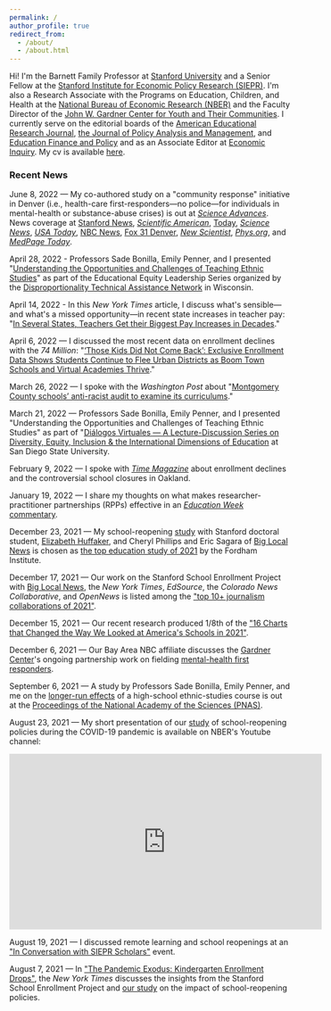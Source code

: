 ```yaml
---
permalink: /
author_profile: true
redirect_from: 
  - /about/
  - /about.html
---
```


Hi! I'm the Barnett Family Professor at [Stanford University](https://www.stanford.edu) and a Senior Fellow at the [Stanford Institute for Economic Policy Research (SIEPR)](https://siepr.stanford.edu/). I'm also a Research Associate with the Programs on Education, Children, and Health at the [National Bureau of Economic Research (NBER)](https://www.nber.org) and the Faculty Director of the [John W. Gardner Center for Youth and Their Communities](https://gardnercenter.stanford.edu). I currently serve on the editorial boards of the [American Educational Research Journal](https://journals.sagepub.com/home/aer), [the Journal of Policy Analysis and Management](https://onlinelibrary.wiley.com/journal/15206688), and [Education Finance and Policy](https://direct.mit.edu/edfp) and as an Associate Editor at [Economic Inquiry](https://weai.org/journals/view/EI). My cv is available [here](/files/cv_dee_202202.pdf).

### Recent News

June 8, 2022 — My co-authored study on a "community response" initiative in Denver (i.e., health-care first-responders—no police—for individuals in mental-health or substance-abuse crises) is out at [_Science Advances_](/files/sciadv.abm2106.pdf). News coverage at [Stanford News](https://news.stanford.edu/2022/06/08/stanford-study-shows-benefits-reinventing-911-responses/), [_Scientific American_](https://www.scientificamerican.com/article/sending-health-care-workers-instead-of-cops-can-reduce-crime/), [Today](https://www.today.com/health/behavior/mental-health-specialists-responding-minor-crime-reduces-rates-study-f-rcna32829), [_Science News_](https://www.sciencenews.org/article/mental-health-care-workers-nonviolent-police-calls-crime-denver-star), [_USA Today_](https://www.usatoday.com/story/news/nation/2022/06/08/denver-non-police-star-teams-reduced-crime-study/10001341002/), [NBC News](https://www.nbcnews.com/news/us-news/denvers-mental-health-approach-low-level-911-calls-helped-reduce-minor-rcna32659), [Fox 31 Denver](https://kdvr.com/news/local/study-denvers-star-program-reduced-crime-costs/), [_New Scientist_](https://www.newscientist.com/article/2323477-mental-health-emergency-responder-programme-cut-crime-rates-in-denver/), [_Phys.org_](https://phys.org/news/2022-06-benefits-dispatching-mental-health-specialists.html), and [_MedPage Today_](https://www.medpagetoday.com/publichealthpolicy/publichealth/99135).

April 28, 2022 - Professors Sade Bonilla, Emily Penner, and I presented "[Understanding the Opportunities and Challenges of Teaching Ethnic Studies](https://www.thenetworkwi.com/calendar/2022/04/28/ethnic-studies)" as part of the Educational Equity Leadership Series organized by the [Disproportionality Technical Assistance Network](https://www.thenetworkwi.com/about) in Wisconsin.

April 14, 2022 - In this _New York Times_ article, I discuss what's sensible—and what's a missed opportunity—in recent state increases in teacher pay: "[In Several States, Teachers Get their Biggest Pay Increases in Decades](https://www.nytimes.com/2022/04/14/us/teacher-salary-pay-raise.html)."

April 6, 2022 — I discussed the most recent data on enrollment declines with the _74 Million_: "[‘Those Kids Did Not Come Back’: Exclusive Enrollment Data Shows Students Continue to Flee Urban Districts as Boom Town Schools and Virtual Academies Thrive](https://www.the74million.org/article/covid-school-enrollment-students-move-away-from-urban-districts-virtual/)."

March 26, 2022 — I spoke with the _Washington Post_ about "[Montgomery County schools’ anti-racist audit to examine its curriculums](https://www.washingtonpost.com/education/2022/03/26/montgomery-county-schools-antiracism-audit/)."

March 21, 2022 — Professors Sade Bonilla, Emily Penner, and I presented "Understanding the Opportunities and Challenges of Teaching Ethnic Studies" as part of "[Diálogos Virtuales — A Lecture-Discussion Series on Diversity, Equity, Inclusion & the International Dimensions of Education](https://education.sdsu.edu/about/dei-ia/diversity/dialogos) at San Diego State University.

February 9, 2022 — I spoke with [_Time Magazine_](https://time.com/6146541/oakland-schools-closing-enrollment/) about enrollment declines and the controversial school closures in Oakland.

January 19, 2022 — I share my thoughts on what makes researcher-practitioner partnerships (RPPs) effective in an [_Education Week_ commentary](https://www.edweek.org/leadership/opinion-what-it-takes-for-universities-to-conduct-useful-education-research/2022/01).

December 23, 2021 — My school-reopening [study](/files/w29156.pdf) with Stanford doctoral student, [Elizabeth Huffaker](https://cepa.stanford.edu/people/elizabeth-huffaker), and Cheryl Phillips and Eric Sagara of [Big Local News](https://biglocalnews.org) is chosen as [the top education study of 2021](https://fordhaminstitute.org/national/commentary/counting-down-top-education-studies-2021) by the Fordham Institute.

December 17, 2021 — Our work on the Stanford School Enrollment Project with [Big Local News](https://biglocalnews.org), the _New York Times_, _EdSource_, the _Colorado News Collaborative_, and _OpenNews_ is listed among the ["top 10+ journalism collaborations of 2021"](https://medium.com/centerforcooperativemedia/here-are-the-top-10-journalism-collaborations-of-2021-210536efaaf1).

December 15, 2021 — Our recent research produced 1/8th of the ["16 Charts that Changed the Way We Looked at America's Schools in 2021"](https://www.the74million.org/article/16-charts-that-changed-the-way-we-looked-at-americas-schools-in-2021/).

December 6, 2021 — Our Bay Area NBC affiliate discusses the [Gardner Center](https://gardnercenter.stanford.edu)'s ongoing partnership work on fielding [mental-health first responders](https://www.nbcbayarea.com/news/local/san-mateo-county-launches-mental-health-crisis-response-pilot-in-four-cities/2748749/).

September 6, 2021 — A study by Professors Sade Bonilla, Emily Penner, and me on the [longer-run effects](https://news.stanford.edu/2021/09/06/research-finds-sustained-impact-ethnic-studies-class/) of a high-school ethnic-studies course is out at the [Proceedings of the National Academy of the Sciences (PNAS)](https://www.pnas.org/content/118/37/e2026386118).

August 23, 2021 — My short presentation of our [study](/files/w29156.pdf) of school-reopening policies during the COVID-19 pandemic is available on NBER's Youtube channel: 
<iframe width="560" height="315" src="https://www.youtube.com/embed/AyEw6GsjI6k" title="YouTube video player" frameborder="0" allow="accelerometer; autoplay; clipboard-write; encrypted-media; gyroscope; picture-in-picture" allowfullscreen></iframe>


August 19, 2021 — I discussed remote learning and school reopenings at an ["In Conversation with SIEPR Scholars"](https://siepr.stanford.edu/event/conversation-tom-dee-remote-learning-and-school-reopenings-during-pandemic-lessons-and) event.

August 7, 2021 — In ["The Pandemic Exodus: Kindergarten Enrollment Drops"](https://www.nytimes.com/2021/08/07/us/covid-kindergarten-enrollment.html), the _New York Times_ discusses the insights from the Stanford School Enrollment Project and [our study](/files/w29156.pdf) on the impact of school-reopening policies.
